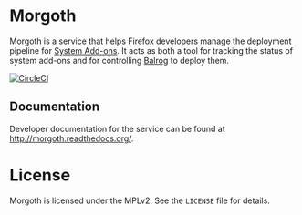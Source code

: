 # Morgoth

Morgoth is a service that helps Firefox developers manage the deployment
pipeline for [System Add-ons][]. It acts as both a tool for tracking the status
of system add-ons and for controlling [Balrog][] to deploy them.

[![CircleCI](https://circleci.com/gh/mozilla/morgoth/tree/master.svg?style=svg&circle-token=9b202229d3c2d9f39352288ab18600e62091bf54)](https://circleci.com/gh/mozilla/morgoth/tree/master)

[System Add-ons]: https://wiki.mozilla.org/Firefox/Go_Faster
[Balrog]: https://wiki.mozilla.org/Balrog

## Documentation

Developer documentation for the service can be found at
http://morgoth.readthedocs.org/.

# License

Morgoth is licensed under the MPLv2. See the `LICENSE` file for details.
